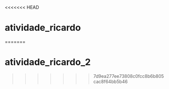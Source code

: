 <<<<<<< HEAD
# atividade_ricardo
=======
# atividade_ricardo_2
>>>>>>> 7d9ea277ee73808c0fcc8b6b805cac8f64bb5b46

